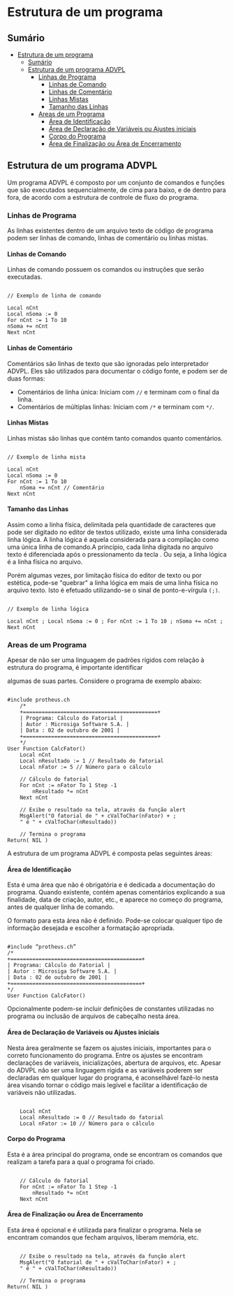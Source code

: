 # Estrutura de um programa

## Sumário

- [Estrutura de um programa](#estrutura-de-um-programa)
  - [Sumário](#sumário)
  - [Estrutura de um programa ADVPL](#estrutura-de-um-programa-advpl)
    - [Linhas de Programa](#linhas-de-programa)
      - [Linhas de Comando](#linhas-de-comando)
      - [Linhas de Comentário](#linhas-de-comentário)
      - [Linhas Mistas](#linhas-mistas)
      - [Tamanho das Linhas](#tamanho-das-linhas)
    - [Areas de um Programa](#areas-de-um-programa)
      - [Área de Identificação](#área-de-identificação)
      - [Área de Declaração de Variáveis ou Ajustes iniciais](#área-de-declaração-de-variáveis-ou-ajustes-iniciais)
      - [Corpo do Programa](#corpo-do-programa)
      - [Área de Finalização ou Área de Encerramento](#área-de-finalização-ou-área-de-encerramento)

## Estrutura de um programa ADVPL

Um programa ADVPL é composto por um conjunto de comandos e funções que são executados sequencialmente, de cima para baixo, e de dentro para fora, de acordo com a estrutura de controle de fluxo do programa.

### Linhas de Programa

As linhas existentes dentro de um arquivo texto de código de programa podem ser 
linhas de comando, linhas de comentário ou linhas mistas.

#### Linhas de Comando

Linhas de comando possuem os comandos ou instruções que serão executadas.

```advpl

// Exemplo de linha de comando

Local nCnt
Local nSoma := 0
For nCnt := 1 To 10
nSoma += nCnt
Next nCnt

```

#### Linhas de Comentário

Comentários são linhas de texto que são ignoradas pelo interpretador ADVPL. Eles são utilizados para documentar o código fonte, e podem ser de duas formas:

- Comentários de linha única: Iniciam com `//` e terminam com o final da linha.
- Comentários de múltiplas linhas: Iniciam com `/*` e terminam com `*/`.

#### Linhas Mistas

Linhas mistas são linhas que contém tanto comandos quanto comentários.

```advpl

// Exemplo de linha mista

Local nCnt
Local nSoma := 0
For nCnt := 1 To 10
    nSoma += nCnt // Comentário
Next nCnt

```

#### Tamanho das Linhas

Assim como a linha física, delimitada pela quantidade de caracteres que pode ser digitado no editor de textos utilizado, existe uma linha considerada linha lógica. A linha lógica é aquela considerada para a compilação como uma única linha de comando.A princípio, cada linha digitada no arquivo texto é diferenciada após o pressionamento da tecla <Enter>. Ou seja, a linha lógica é a linha física no arquivo.

Porém algumas vezes, por limitação física do editor de texto ou por estética, pode-se "quebrar" a linha lógica em mais de uma linha física no arquivo texto. Isto é efetuado utilizando-se o sinal de ponto-e-vírgula `(;)`.

```advpl

// Exemplo de linha lógica

Local nCnt ; Local nSoma := 0 ; For nCnt := 1 To 10 ; nSoma += nCnt ; Next nCnt

```

### Areas de um Programa

Apesar de não ser uma linguagem de padrões rígidos com relação à estrutura do programa, é importante identificar 

algumas de suas partes. Considere o programa de exemplo abaixo:

```advpl

#include protheus.ch
    /*
    +===========================================+
    | Programa: Cálculo do Fatorial |
    | Autor : Microsiga Software S.A. |
    | Data : 02 de outubro de 2001 |
    +===========================================+
    */
User Function CalcFator()
    Local nCnt
    Local nResultado := 1 // Resultado do fatorial
    Local nFator := 5 // Número para o cálculo
    
    // Cálculo do fatorial
    For nCnt := nFator To 1 Step -1
        nResultado *= nCnt
    Next nCnt
    
    // Exibe o resultado na tela, através da função alert
    MsgAlert("O fatorial de " + cValToChar(nFator) + ;
    " é " + cValToChar(nResultado))
    
    // Termina o programa
Return( NIL )

```

A estrutura de um programa ADVPL é composta pelas seguintes áreas:

#### Área de Identificação

Esta é uma área que não é obrigatória e é dedicada a documentação do programa. Quando existente, contém apenas comentários explicando a sua finalidade, data de criação, autor, etc., e aparece no começo do programa, antes de qualquer linha de comando.

O formato para esta área não é definido. Pode-se colocar qualquer tipo de informação desejada e escolher a formatação apropriada.

```advpl

#include “protheus.ch”
/*
+==========================================+
| Programa: Cálculo do Fatorial |
| Autor : Microsiga Software S.A. |
| Data : 02 de outubro de 2001 |
+==========================================+
*/
User Function CalcFator()

```

Opcionalmente podem-se incluir definições de constantes utilizadas no programa ou inclusão de arquivos de cabeçalho nesta área.

#### Área de Declaração de Variáveis ou Ajustes iniciais

Nesta área geralmente se fazem os ajustes iniciais, importantes para o correto funcionamento do programa. Entre os ajustes se encontram declarações de variáveis, inicializações, abertura de arquivos, etc. Apesar do ADVPL não ser uma linguagem rígida e as variáveis poderem ser declaradas em qualquer lugar do programa, é aconselhável fazê-lo nesta área visando tornar o código mais legível e facilitar a identificação de variáveis não utilizadas.

```advpl

    Local nCnt
    Local nResultado := 0 // Resultado do fatorial
    Local nFator := 10 // Número para o cálculo

```

#### Corpo do Programa

Esta é a área principal do programa, onde se encontram os comandos que realizam a tarefa para a qual o programa foi criado.

```advpl

    // Cálculo do fatorial
    For nCnt := nFator To 1 Step -1
        nResultado *= nCnt
    Next nCnt

```

#### Área de Finalização ou Área de Encerramento

Esta área é opcional e é utilizada para finalizar o programa. Nela se encontram comandos que fecham arquivos, liberam memória, etc.

```advpl

    // Exibe o resultado na tela, através da função alert
    MsgAlert("O fatorial de " + cValToChar(nFator) + ;
    " é " + cValToChar(nResultado))
    
    // Termina o programa
Return( NIL )

```